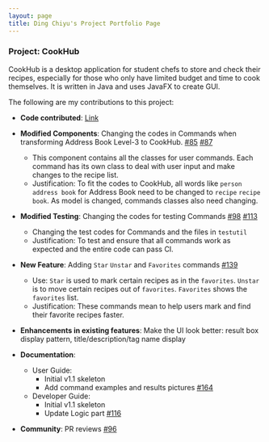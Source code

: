 ```yaml
---
layout: page
title: Ding Chiyu's Project Portfolio Page
---
```


### Project: CookHub

CookHub is a desktop application for student chefs to store and check their recipes, especially for those who only have limited budget and time to cook themselves.
It is written in Java and uses JavaFX to create GUI. 

The following are my contributions to this project:

- **Code contributed**: [Link](https://nus-cs2103-ay2223s2.github.io/tp-dashboard/?search=mr-teal&breakdown=true&sort=groupTitle%20dsc&sortWithin=title&since=2023-02-17&timeframe=commit&mergegroup=&groupSelect=groupByRepos&checkedFileTypes=docs~functional-code~test-code~other)

- **Modified Components**: Changing the codes in Commands when transforming Address Book Level-3 to CookHub. [#85](https://github.com/AY2223S2-CS2103T-W09-1/tp/pull/85) [#87](https://github.com/AY2223S2-CS2103T-W09-1/tp/pull/87)
  * This component contains all the classes for user commands. Each command has its own class to deal with user input and make changes to the recipe list.
  * Justification: To fit the codes to CookHub, all words like `person` `address book` for Address Book need to be changed to `recipe` `recipe book`.
As model is changed, commands classes also need changing.

- **Modified Testing**: Changing the codes for testing Commands [#98](https://github.com/AY2223S2-CS2103T-W09-1/tp/pull/98) [#113](https://github.com/AY2223S2-CS2103T-W09-1/tp/pull/113)
  * Changing the test codes for Commands and the files in `testutil`
  * Justification: To test and ensure that all commands work as expected and the entire code can pass CI.

- **New Feature**: Adding `Star` `Unstar` and `Favorites` commands [#139](https://github.com/AY2223S2-CS2103T-W09-1/tp/pull/139)
  - Use: `Star` is used to mark certain recipes as in the `favorites`. `Unstar` is to move certain recipes out of `favorites`. `Favorites` shows the `favorites` list.
  - Justification: These commands mean to help users mark and find their favorite recipes faster.

- **Enhancements in existing features**: Make the UI look better: result box display pattern, title/description/tag name display

- **Documentation**:
  - User Guide:
     * Initial v1.1 skeleton
     * Add command examples and results pictures [#164](https://github.com/AY2223S2-CS2103T-W09-1/tp/pull/164)
  - Developer Guide:
     * Initial v1.1 skeleton
     * Update Logic part [#116](https://github.com/AY2223S2-CS2103T-W09-1/tp/pull/116)

- **Community**: PR reviews [#96](https://github.com/AY2223S2-CS2103T-W09-1/tp/pull/96)